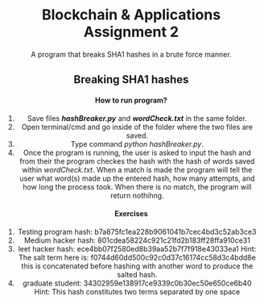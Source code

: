 <center>
  <h1>Blockchain & Applications Assignment 2</h1>
  <p>A program that breaks SHA1 hashes in a brute force manner.</p>
  <h2>Breaking SHA1 hashes</h2>
<h4>How to run program?</h4>
  <ol>
    <li>Save files <strong><em>hashBreaker.py</em></strong> and <strong><em>wordCheck.txt</em></strong> in the same folder.</li>
    <li>Open terminal/cmd and go inside of the folder where the two files are saved.</li>
    <li>Type command <em>python hashBreaker.py</em>.</li>
    <li>Once the program is running, the user is asked to input the hash and from their the program checkes the hash with the hash of words saved within <em>wordCheck.txt</em>. When a match is made the program will tell the user what word(s) made up the entered hash, how many attempts, and how long the process took. When there is no match, the program will return nothihng.</li>
  </ol>
  <h4>Exercises</h4>
  <ol>
    <li>Testing program hash: b7a875fc1ea228b9061041b7cec4bd3c52ab3ce3</li>
    <li>Medium hacker hash: 801cdea58224c921c21fd2b183ff28ffa910ce31</li>
    <li> leet hacker hash: ece4bb07f2580ed8b39aa52b7f7f918e43033ea1
Hint: The salt term here is: f0744d60dd500c92c0d37c16174cc58d3c4bdd8e this is concatenated before hashing with another word to produce the salted hash.</li>
    <li>graduate student: 34302959e138917ce9339c0b30ec50e650ce6b40
      Hint: This hash constitutes two terms separated by one space</li>
  </ol>
</center>
